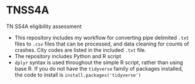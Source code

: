# TNSS4A
TN SS4A eligibility assessment
* This repository includes my workflow for converting pipe delimited `.txt` files to `.csv` files that can be processed, and data cleaning for counts of crashes. City codes are listed in the included `.txt` file. 
* The repository includes Python and R script
* `dplyr` syntax is used throughout the simple R script, rather than using base R. If you do not have the `tidyverse` family of packages installed, the code to install is `install.packages('tidyverse')`
